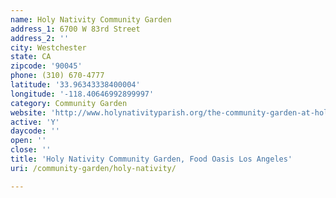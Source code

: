 ```yaml
---
name: Holy Nativity Community Garden
address_1: 6700 W 83rd Street
address_2: ''
city: Westchester
state: CA
zipcode: '90045'
phone: (310) 670-4777
latitude: '33.96343338400004'
longitude: '-118.40646992899997'
category: Community Garden
website: 'http://www.holynativityparish.org/the-community-garden-at-holy-nativity/'
active: 'Y'
daycode: ''
open: ''
close: ''
title: 'Holy Nativity Community Garden, Food Oasis Los Angeles'
uri: /community-garden/holy-nativity/

---
```

